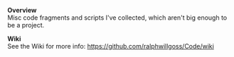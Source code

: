 **Overview**<br/>
Misc code fragments and scripts I've collected, which aren't big enough to be a project.

**Wiki**<br/>
See the Wiki for more info:
https://github.com/ralphwillgoss/Code/wiki

